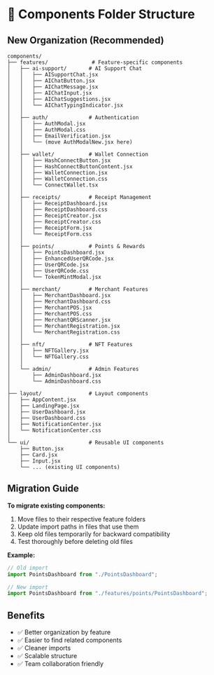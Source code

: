# 📁 Components Folder Structure

## New Organization (Recommended)

```
components/
├── features/              # Feature-specific components
│   ├── ai-support/       # AI Support Chat
│   │   ├── AISupportChat.jsx
│   │   ├── AIChatButton.jsx
│   │   ├── AIChatMessage.jsx
│   │   ├── AIChatInput.jsx
│   │   ├── AIChatSuggestions.jsx
│   │   └── AIChatTypingIndicator.jsx
│   │
│   ├── auth/             # Authentication
│   │   ├── AuthModal.jsx
│   │   ├── AuthModal.css
│   │   ├── EmailVerification.jsx
│   │   └── (move AuthModalNew.jsx here)
│   │
│   ├── wallet/           # Wallet Connection
│   │   ├── HashConnectButton.jsx
│   │   ├── HashConnectButtonContent.jsx
│   │   ├── WalletConnection.jsx
│   │   ├── WalletConnection.css
│   │   └── ConnectWallet.tsx
│   │
│   ├── receipts/         # Receipt Management
│   │   ├── ReceiptDashboard.jsx
│   │   ├── ReceiptDashboard.css
│   │   ├── ReceiptCreator.jsx
│   │   ├── ReceiptCreator.css
│   │   ├── ReceiptForm.jsx
│   │   └── ReceiptForm.css
│   │
│   ├── points/           # Points & Rewards
│   │   ├── PointsDashboard.jsx
│   │   ├── EnhancedUserQRCode.jsx
│   │   ├── UserQRCode.jsx
│   │   ├── UserQRCode.css
│   │   └── TokenMintModal.jsx
│   │
│   ├── merchant/         # Merchant Features
│   │   ├── MerchantDashboard.jsx
│   │   ├── MerchantDashboard.css
│   │   ├── MerchantPOS.jsx
│   │   ├── MerchantPOS.css
│   │   ├── MerchantQRScanner.jsx
│   │   ├── MerchantRegistration.jsx
│   │   └── MerchantRegistration.css
│   │
│   ├── nft/              # NFT Features
│   │   ├── NFTGallery.jsx
│   │   └── NFTGallery.css
│   │
│   └── admin/            # Admin Features
│       ├── AdminDashboard.jsx
│       └── AdminDashboard.css
│
├── layout/               # Layout components
│   ├── AppContent.jsx
│   ├── LandingPage.jsx
│   ├── UserDashboard.jsx
│   ├── UserDashboard.css
│   ├── NotificationCenter.jsx
│   └── NotificationCenter.css
│
└── ui/                   # Reusable UI components
    ├── Button.jsx
    ├── Card.jsx
    ├── Input.jsx
    └── ... (existing UI components)
```

## Migration Guide

**To migrate existing components:**

1. Move files to their respective feature folders
2. Update import paths in files that use them
3. Keep old files temporarily for backward compatibility
4. Test thoroughly before deleting old files

**Example:**

```javascript
// Old import
import PointsDashboard from "./PointsDashboard";

// New import
import PointsDashboard from "./features/points/PointsDashboard";
```

## Benefits

- ✅ Better organization by feature
- ✅ Easier to find related components
- ✅ Cleaner imports
- ✅ Scalable structure
- ✅ Team collaboration friendly
